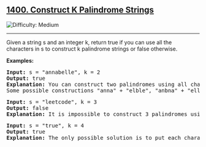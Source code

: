 

<h2><a href="https://leetcode.com/problems/construct-k-palindrome-strings/?envType=daily-question&envId=2025-01-11">1400. Construct K Palindrome Strings
</a></h2> <img src='https://img.shields.io/badge/Difficulty-Medium-orange' alt='Difficulty: Medium' /><hr>

<p>Given a string s and an integer k, return true if you can use all the characters in s to construct k palindrome strings or false otherwise.</p>


<b>Examples:</b>

<pre>
<b>Input:</b> s = "annabelle", k = 2
<b>Output:</b> true
<b>Explanation:</b> You can construct two palindromes using all characters in s.
Some possible constructions "anna" + "elble", "anbna" + "elle", "anellena" + "b"
</pre>

<pre>
<b>Input:</b> s = "leetcode", k = 3
<b>Output:</b> false
<b>Explanation:</b> It is impossible to construct 3 palindromes using all the characters of s.
</pre>

<pre>
<b>Input:</b> s = "true", k = 4
<b>Output:</b> true
<b>Explanation:</b> The only possible solution is to put each character in a separate string.
</pre>







